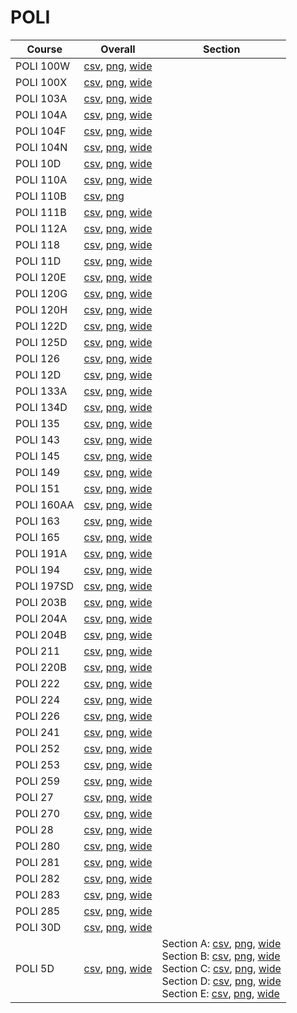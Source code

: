 # POLI

| Course | Overall | Section |
| ------ | ------- | ------- |
| POLI 100W | [csv](https://github.com/UCSD-Historical-Enrollment-Data/2023Fall/blob/main/overall/POLI%20100W.csv), [png](https://raw.githubusercontent.com/UCSD-Historical-Enrollment-Data/2023Fall/main/plot_overall/POLI%20100W.png), [wide](https://raw.githubusercontent.com/UCSD-Historical-Enrollment-Data/2023Fall/main/plot_overall_wide/POLI%20100W.png) |  |
| POLI 100X | [csv](https://github.com/UCSD-Historical-Enrollment-Data/2023Fall/blob/main/overall/POLI%20100X.csv), [png](https://raw.githubusercontent.com/UCSD-Historical-Enrollment-Data/2023Fall/main/plot_overall/POLI%20100X.png), [wide](https://raw.githubusercontent.com/UCSD-Historical-Enrollment-Data/2023Fall/main/plot_overall_wide/POLI%20100X.png) |  |
| POLI 103A | [csv](https://github.com/UCSD-Historical-Enrollment-Data/2023Fall/blob/main/overall/POLI%20103A.csv), [png](https://raw.githubusercontent.com/UCSD-Historical-Enrollment-Data/2023Fall/main/plot_overall/POLI%20103A.png), [wide](https://raw.githubusercontent.com/UCSD-Historical-Enrollment-Data/2023Fall/main/plot_overall_wide/POLI%20103A.png) |  |
| POLI 104A | [csv](https://github.com/UCSD-Historical-Enrollment-Data/2023Fall/blob/main/overall/POLI%20104A.csv), [png](https://raw.githubusercontent.com/UCSD-Historical-Enrollment-Data/2023Fall/main/plot_overall/POLI%20104A.png), [wide](https://raw.githubusercontent.com/UCSD-Historical-Enrollment-Data/2023Fall/main/plot_overall_wide/POLI%20104A.png) |  |
| POLI 104F | [csv](https://github.com/UCSD-Historical-Enrollment-Data/2023Fall/blob/main/overall/POLI%20104F.csv), [png](https://raw.githubusercontent.com/UCSD-Historical-Enrollment-Data/2023Fall/main/plot_overall/POLI%20104F.png), [wide](https://raw.githubusercontent.com/UCSD-Historical-Enrollment-Data/2023Fall/main/plot_overall_wide/POLI%20104F.png) |  |
| POLI 104N | [csv](https://github.com/UCSD-Historical-Enrollment-Data/2023Fall/blob/main/overall/POLI%20104N.csv), [png](https://raw.githubusercontent.com/UCSD-Historical-Enrollment-Data/2023Fall/main/plot_overall/POLI%20104N.png), [wide](https://raw.githubusercontent.com/UCSD-Historical-Enrollment-Data/2023Fall/main/plot_overall_wide/POLI%20104N.png) |  |
| POLI 10D | [csv](https://github.com/UCSD-Historical-Enrollment-Data/2023Fall/blob/main/overall/POLI%2010D.csv), [png](https://raw.githubusercontent.com/UCSD-Historical-Enrollment-Data/2023Fall/main/plot_overall/POLI%2010D.png), [wide](https://raw.githubusercontent.com/UCSD-Historical-Enrollment-Data/2023Fall/main/plot_overall_wide/POLI%2010D.png) |  |
| POLI 110A | [csv](https://github.com/UCSD-Historical-Enrollment-Data/2023Fall/blob/main/overall/POLI%20110A.csv), [png](https://raw.githubusercontent.com/UCSD-Historical-Enrollment-Data/2023Fall/main/plot_overall/POLI%20110A.png), [wide](https://raw.githubusercontent.com/UCSD-Historical-Enrollment-Data/2023Fall/main/plot_overall_wide/POLI%20110A.png) |  |
| POLI 110B | [csv](https://github.com/UCSD-Historical-Enrollment-Data/2023Fall/blob/main/overall/POLI%20110B.csv), [png](https://raw.githubusercontent.com/UCSD-Historical-Enrollment-Data/2023Fall/main/plot_overall/POLI%20110B.png) |  |
| POLI 111B | [csv](https://github.com/UCSD-Historical-Enrollment-Data/2023Fall/blob/main/overall/POLI%20111B.csv), [png](https://raw.githubusercontent.com/UCSD-Historical-Enrollment-Data/2023Fall/main/plot_overall/POLI%20111B.png), [wide](https://raw.githubusercontent.com/UCSD-Historical-Enrollment-Data/2023Fall/main/plot_overall_wide/POLI%20111B.png) |  |
| POLI 112A | [csv](https://github.com/UCSD-Historical-Enrollment-Data/2023Fall/blob/main/overall/POLI%20112A.csv), [png](https://raw.githubusercontent.com/UCSD-Historical-Enrollment-Data/2023Fall/main/plot_overall/POLI%20112A.png), [wide](https://raw.githubusercontent.com/UCSD-Historical-Enrollment-Data/2023Fall/main/plot_overall_wide/POLI%20112A.png) |  |
| POLI 118 | [csv](https://github.com/UCSD-Historical-Enrollment-Data/2023Fall/blob/main/overall/POLI%20118.csv), [png](https://raw.githubusercontent.com/UCSD-Historical-Enrollment-Data/2023Fall/main/plot_overall/POLI%20118.png), [wide](https://raw.githubusercontent.com/UCSD-Historical-Enrollment-Data/2023Fall/main/plot_overall_wide/POLI%20118.png) |  |
| POLI 11D | [csv](https://github.com/UCSD-Historical-Enrollment-Data/2023Fall/blob/main/overall/POLI%2011D.csv), [png](https://raw.githubusercontent.com/UCSD-Historical-Enrollment-Data/2023Fall/main/plot_overall/POLI%2011D.png), [wide](https://raw.githubusercontent.com/UCSD-Historical-Enrollment-Data/2023Fall/main/plot_overall_wide/POLI%2011D.png) |  |
| POLI 120E | [csv](https://github.com/UCSD-Historical-Enrollment-Data/2023Fall/blob/main/overall/POLI%20120E.csv), [png](https://raw.githubusercontent.com/UCSD-Historical-Enrollment-Data/2023Fall/main/plot_overall/POLI%20120E.png), [wide](https://raw.githubusercontent.com/UCSD-Historical-Enrollment-Data/2023Fall/main/plot_overall_wide/POLI%20120E.png) |  |
| POLI 120G | [csv](https://github.com/UCSD-Historical-Enrollment-Data/2023Fall/blob/main/overall/POLI%20120G.csv), [png](https://raw.githubusercontent.com/UCSD-Historical-Enrollment-Data/2023Fall/main/plot_overall/POLI%20120G.png), [wide](https://raw.githubusercontent.com/UCSD-Historical-Enrollment-Data/2023Fall/main/plot_overall_wide/POLI%20120G.png) |  |
| POLI 120H | [csv](https://github.com/UCSD-Historical-Enrollment-Data/2023Fall/blob/main/overall/POLI%20120H.csv), [png](https://raw.githubusercontent.com/UCSD-Historical-Enrollment-Data/2023Fall/main/plot_overall/POLI%20120H.png), [wide](https://raw.githubusercontent.com/UCSD-Historical-Enrollment-Data/2023Fall/main/plot_overall_wide/POLI%20120H.png) |  |
| POLI 122D | [csv](https://github.com/UCSD-Historical-Enrollment-Data/2023Fall/blob/main/overall/POLI%20122D.csv), [png](https://raw.githubusercontent.com/UCSD-Historical-Enrollment-Data/2023Fall/main/plot_overall/POLI%20122D.png), [wide](https://raw.githubusercontent.com/UCSD-Historical-Enrollment-Data/2023Fall/main/plot_overall_wide/POLI%20122D.png) |  |
| POLI 125D | [csv](https://github.com/UCSD-Historical-Enrollment-Data/2023Fall/blob/main/overall/POLI%20125D.csv), [png](https://raw.githubusercontent.com/UCSD-Historical-Enrollment-Data/2023Fall/main/plot_overall/POLI%20125D.png), [wide](https://raw.githubusercontent.com/UCSD-Historical-Enrollment-Data/2023Fall/main/plot_overall_wide/POLI%20125D.png) |  |
| POLI 126 | [csv](https://github.com/UCSD-Historical-Enrollment-Data/2023Fall/blob/main/overall/POLI%20126.csv), [png](https://raw.githubusercontent.com/UCSD-Historical-Enrollment-Data/2023Fall/main/plot_overall/POLI%20126.png), [wide](https://raw.githubusercontent.com/UCSD-Historical-Enrollment-Data/2023Fall/main/plot_overall_wide/POLI%20126.png) |  |
| POLI 12D | [csv](https://github.com/UCSD-Historical-Enrollment-Data/2023Fall/blob/main/overall/POLI%2012D.csv), [png](https://raw.githubusercontent.com/UCSD-Historical-Enrollment-Data/2023Fall/main/plot_overall/POLI%2012D.png), [wide](https://raw.githubusercontent.com/UCSD-Historical-Enrollment-Data/2023Fall/main/plot_overall_wide/POLI%2012D.png) |  |
| POLI 133A | [csv](https://github.com/UCSD-Historical-Enrollment-Data/2023Fall/blob/main/overall/POLI%20133A.csv), [png](https://raw.githubusercontent.com/UCSD-Historical-Enrollment-Data/2023Fall/main/plot_overall/POLI%20133A.png), [wide](https://raw.githubusercontent.com/UCSD-Historical-Enrollment-Data/2023Fall/main/plot_overall_wide/POLI%20133A.png) |  |
| POLI 134D | [csv](https://github.com/UCSD-Historical-Enrollment-Data/2023Fall/blob/main/overall/POLI%20134D.csv), [png](https://raw.githubusercontent.com/UCSD-Historical-Enrollment-Data/2023Fall/main/plot_overall/POLI%20134D.png), [wide](https://raw.githubusercontent.com/UCSD-Historical-Enrollment-Data/2023Fall/main/plot_overall_wide/POLI%20134D.png) |  |
| POLI 135 | [csv](https://github.com/UCSD-Historical-Enrollment-Data/2023Fall/blob/main/overall/POLI%20135.csv), [png](https://raw.githubusercontent.com/UCSD-Historical-Enrollment-Data/2023Fall/main/plot_overall/POLI%20135.png), [wide](https://raw.githubusercontent.com/UCSD-Historical-Enrollment-Data/2023Fall/main/plot_overall_wide/POLI%20135.png) |  |
| POLI 143 | [csv](https://github.com/UCSD-Historical-Enrollment-Data/2023Fall/blob/main/overall/POLI%20143.csv), [png](https://raw.githubusercontent.com/UCSD-Historical-Enrollment-Data/2023Fall/main/plot_overall/POLI%20143.png), [wide](https://raw.githubusercontent.com/UCSD-Historical-Enrollment-Data/2023Fall/main/plot_overall_wide/POLI%20143.png) |  |
| POLI 145 | [csv](https://github.com/UCSD-Historical-Enrollment-Data/2023Fall/blob/main/overall/POLI%20145.csv), [png](https://raw.githubusercontent.com/UCSD-Historical-Enrollment-Data/2023Fall/main/plot_overall/POLI%20145.png), [wide](https://raw.githubusercontent.com/UCSD-Historical-Enrollment-Data/2023Fall/main/plot_overall_wide/POLI%20145.png) |  |
| POLI 149 | [csv](https://github.com/UCSD-Historical-Enrollment-Data/2023Fall/blob/main/overall/POLI%20149.csv), [png](https://raw.githubusercontent.com/UCSD-Historical-Enrollment-Data/2023Fall/main/plot_overall/POLI%20149.png), [wide](https://raw.githubusercontent.com/UCSD-Historical-Enrollment-Data/2023Fall/main/plot_overall_wide/POLI%20149.png) |  |
| POLI 151 | [csv](https://github.com/UCSD-Historical-Enrollment-Data/2023Fall/blob/main/overall/POLI%20151.csv), [png](https://raw.githubusercontent.com/UCSD-Historical-Enrollment-Data/2023Fall/main/plot_overall/POLI%20151.png), [wide](https://raw.githubusercontent.com/UCSD-Historical-Enrollment-Data/2023Fall/main/plot_overall_wide/POLI%20151.png) |  |
| POLI 160AA | [csv](https://github.com/UCSD-Historical-Enrollment-Data/2023Fall/blob/main/overall/POLI%20160AA.csv), [png](https://raw.githubusercontent.com/UCSD-Historical-Enrollment-Data/2023Fall/main/plot_overall/POLI%20160AA.png), [wide](https://raw.githubusercontent.com/UCSD-Historical-Enrollment-Data/2023Fall/main/plot_overall_wide/POLI%20160AA.png) |  |
| POLI 163 | [csv](https://github.com/UCSD-Historical-Enrollment-Data/2023Fall/blob/main/overall/POLI%20163.csv), [png](https://raw.githubusercontent.com/UCSD-Historical-Enrollment-Data/2023Fall/main/plot_overall/POLI%20163.png), [wide](https://raw.githubusercontent.com/UCSD-Historical-Enrollment-Data/2023Fall/main/plot_overall_wide/POLI%20163.png) |  |
| POLI 165 | [csv](https://github.com/UCSD-Historical-Enrollment-Data/2023Fall/blob/main/overall/POLI%20165.csv), [png](https://raw.githubusercontent.com/UCSD-Historical-Enrollment-Data/2023Fall/main/plot_overall/POLI%20165.png), [wide](https://raw.githubusercontent.com/UCSD-Historical-Enrollment-Data/2023Fall/main/plot_overall_wide/POLI%20165.png) |  |
| POLI 191A | [csv](https://github.com/UCSD-Historical-Enrollment-Data/2023Fall/blob/main/overall/POLI%20191A.csv), [png](https://raw.githubusercontent.com/UCSD-Historical-Enrollment-Data/2023Fall/main/plot_overall/POLI%20191A.png), [wide](https://raw.githubusercontent.com/UCSD-Historical-Enrollment-Data/2023Fall/main/plot_overall_wide/POLI%20191A.png) |  |
| POLI 194 | [csv](https://github.com/UCSD-Historical-Enrollment-Data/2023Fall/blob/main/overall/POLI%20194.csv), [png](https://raw.githubusercontent.com/UCSD-Historical-Enrollment-Data/2023Fall/main/plot_overall/POLI%20194.png), [wide](https://raw.githubusercontent.com/UCSD-Historical-Enrollment-Data/2023Fall/main/plot_overall_wide/POLI%20194.png) |  |
| POLI 197SD | [csv](https://github.com/UCSD-Historical-Enrollment-Data/2023Fall/blob/main/overall/POLI%20197SD.csv), [png](https://raw.githubusercontent.com/UCSD-Historical-Enrollment-Data/2023Fall/main/plot_overall/POLI%20197SD.png), [wide](https://raw.githubusercontent.com/UCSD-Historical-Enrollment-Data/2023Fall/main/plot_overall_wide/POLI%20197SD.png) |  |
| POLI 203B | [csv](https://github.com/UCSD-Historical-Enrollment-Data/2023Fall/blob/main/overall/POLI%20203B.csv), [png](https://raw.githubusercontent.com/UCSD-Historical-Enrollment-Data/2023Fall/main/plot_overall/POLI%20203B.png), [wide](https://raw.githubusercontent.com/UCSD-Historical-Enrollment-Data/2023Fall/main/plot_overall_wide/POLI%20203B.png) |  |
| POLI 204A | [csv](https://github.com/UCSD-Historical-Enrollment-Data/2023Fall/blob/main/overall/POLI%20204A.csv), [png](https://raw.githubusercontent.com/UCSD-Historical-Enrollment-Data/2023Fall/main/plot_overall/POLI%20204A.png), [wide](https://raw.githubusercontent.com/UCSD-Historical-Enrollment-Data/2023Fall/main/plot_overall_wide/POLI%20204A.png) |  |
| POLI 204B | [csv](https://github.com/UCSD-Historical-Enrollment-Data/2023Fall/blob/main/overall/POLI%20204B.csv), [png](https://raw.githubusercontent.com/UCSD-Historical-Enrollment-Data/2023Fall/main/plot_overall/POLI%20204B.png), [wide](https://raw.githubusercontent.com/UCSD-Historical-Enrollment-Data/2023Fall/main/plot_overall_wide/POLI%20204B.png) |  |
| POLI 211 | [csv](https://github.com/UCSD-Historical-Enrollment-Data/2023Fall/blob/main/overall/POLI%20211.csv), [png](https://raw.githubusercontent.com/UCSD-Historical-Enrollment-Data/2023Fall/main/plot_overall/POLI%20211.png), [wide](https://raw.githubusercontent.com/UCSD-Historical-Enrollment-Data/2023Fall/main/plot_overall_wide/POLI%20211.png) |  |
| POLI 220B | [csv](https://github.com/UCSD-Historical-Enrollment-Data/2023Fall/blob/main/overall/POLI%20220B.csv), [png](https://raw.githubusercontent.com/UCSD-Historical-Enrollment-Data/2023Fall/main/plot_overall/POLI%20220B.png), [wide](https://raw.githubusercontent.com/UCSD-Historical-Enrollment-Data/2023Fall/main/plot_overall_wide/POLI%20220B.png) |  |
| POLI 222 | [csv](https://github.com/UCSD-Historical-Enrollment-Data/2023Fall/blob/main/overall/POLI%20222.csv), [png](https://raw.githubusercontent.com/UCSD-Historical-Enrollment-Data/2023Fall/main/plot_overall/POLI%20222.png), [wide](https://raw.githubusercontent.com/UCSD-Historical-Enrollment-Data/2023Fall/main/plot_overall_wide/POLI%20222.png) |  |
| POLI 224 | [csv](https://github.com/UCSD-Historical-Enrollment-Data/2023Fall/blob/main/overall/POLI%20224.csv), [png](https://raw.githubusercontent.com/UCSD-Historical-Enrollment-Data/2023Fall/main/plot_overall/POLI%20224.png), [wide](https://raw.githubusercontent.com/UCSD-Historical-Enrollment-Data/2023Fall/main/plot_overall_wide/POLI%20224.png) |  |
| POLI 226 | [csv](https://github.com/UCSD-Historical-Enrollment-Data/2023Fall/blob/main/overall/POLI%20226.csv), [png](https://raw.githubusercontent.com/UCSD-Historical-Enrollment-Data/2023Fall/main/plot_overall/POLI%20226.png), [wide](https://raw.githubusercontent.com/UCSD-Historical-Enrollment-Data/2023Fall/main/plot_overall_wide/POLI%20226.png) |  |
| POLI 241 | [csv](https://github.com/UCSD-Historical-Enrollment-Data/2023Fall/blob/main/overall/POLI%20241.csv), [png](https://raw.githubusercontent.com/UCSD-Historical-Enrollment-Data/2023Fall/main/plot_overall/POLI%20241.png), [wide](https://raw.githubusercontent.com/UCSD-Historical-Enrollment-Data/2023Fall/main/plot_overall_wide/POLI%20241.png) |  |
| POLI 252 | [csv](https://github.com/UCSD-Historical-Enrollment-Data/2023Fall/blob/main/overall/POLI%20252.csv), [png](https://raw.githubusercontent.com/UCSD-Historical-Enrollment-Data/2023Fall/main/plot_overall/POLI%20252.png), [wide](https://raw.githubusercontent.com/UCSD-Historical-Enrollment-Data/2023Fall/main/plot_overall_wide/POLI%20252.png) |  |
| POLI 253 | [csv](https://github.com/UCSD-Historical-Enrollment-Data/2023Fall/blob/main/overall/POLI%20253.csv), [png](https://raw.githubusercontent.com/UCSD-Historical-Enrollment-Data/2023Fall/main/plot_overall/POLI%20253.png), [wide](https://raw.githubusercontent.com/UCSD-Historical-Enrollment-Data/2023Fall/main/plot_overall_wide/POLI%20253.png) |  |
| POLI 259 | [csv](https://github.com/UCSD-Historical-Enrollment-Data/2023Fall/blob/main/overall/POLI%20259.csv), [png](https://raw.githubusercontent.com/UCSD-Historical-Enrollment-Data/2023Fall/main/plot_overall/POLI%20259.png), [wide](https://raw.githubusercontent.com/UCSD-Historical-Enrollment-Data/2023Fall/main/plot_overall_wide/POLI%20259.png) |  |
| POLI 27 | [csv](https://github.com/UCSD-Historical-Enrollment-Data/2023Fall/blob/main/overall/POLI%2027.csv), [png](https://raw.githubusercontent.com/UCSD-Historical-Enrollment-Data/2023Fall/main/plot_overall/POLI%2027.png), [wide](https://raw.githubusercontent.com/UCSD-Historical-Enrollment-Data/2023Fall/main/plot_overall_wide/POLI%2027.png) |  |
| POLI 270 | [csv](https://github.com/UCSD-Historical-Enrollment-Data/2023Fall/blob/main/overall/POLI%20270.csv), [png](https://raw.githubusercontent.com/UCSD-Historical-Enrollment-Data/2023Fall/main/plot_overall/POLI%20270.png), [wide](https://raw.githubusercontent.com/UCSD-Historical-Enrollment-Data/2023Fall/main/plot_overall_wide/POLI%20270.png) |  |
| POLI 28 | [csv](https://github.com/UCSD-Historical-Enrollment-Data/2023Fall/blob/main/overall/POLI%2028.csv), [png](https://raw.githubusercontent.com/UCSD-Historical-Enrollment-Data/2023Fall/main/plot_overall/POLI%2028.png), [wide](https://raw.githubusercontent.com/UCSD-Historical-Enrollment-Data/2023Fall/main/plot_overall_wide/POLI%2028.png) |  |
| POLI 280 | [csv](https://github.com/UCSD-Historical-Enrollment-Data/2023Fall/blob/main/overall/POLI%20280.csv), [png](https://raw.githubusercontent.com/UCSD-Historical-Enrollment-Data/2023Fall/main/plot_overall/POLI%20280.png), [wide](https://raw.githubusercontent.com/UCSD-Historical-Enrollment-Data/2023Fall/main/plot_overall_wide/POLI%20280.png) |  |
| POLI 281 | [csv](https://github.com/UCSD-Historical-Enrollment-Data/2023Fall/blob/main/overall/POLI%20281.csv), [png](https://raw.githubusercontent.com/UCSD-Historical-Enrollment-Data/2023Fall/main/plot_overall/POLI%20281.png), [wide](https://raw.githubusercontent.com/UCSD-Historical-Enrollment-Data/2023Fall/main/plot_overall_wide/POLI%20281.png) |  |
| POLI 282 | [csv](https://github.com/UCSD-Historical-Enrollment-Data/2023Fall/blob/main/overall/POLI%20282.csv), [png](https://raw.githubusercontent.com/UCSD-Historical-Enrollment-Data/2023Fall/main/plot_overall/POLI%20282.png), [wide](https://raw.githubusercontent.com/UCSD-Historical-Enrollment-Data/2023Fall/main/plot_overall_wide/POLI%20282.png) |  |
| POLI 283 | [csv](https://github.com/UCSD-Historical-Enrollment-Data/2023Fall/blob/main/overall/POLI%20283.csv), [png](https://raw.githubusercontent.com/UCSD-Historical-Enrollment-Data/2023Fall/main/plot_overall/POLI%20283.png), [wide](https://raw.githubusercontent.com/UCSD-Historical-Enrollment-Data/2023Fall/main/plot_overall_wide/POLI%20283.png) |  |
| POLI 285 | [csv](https://github.com/UCSD-Historical-Enrollment-Data/2023Fall/blob/main/overall/POLI%20285.csv), [png](https://raw.githubusercontent.com/UCSD-Historical-Enrollment-Data/2023Fall/main/plot_overall/POLI%20285.png), [wide](https://raw.githubusercontent.com/UCSD-Historical-Enrollment-Data/2023Fall/main/plot_overall_wide/POLI%20285.png) |  |
| POLI 30D | [csv](https://github.com/UCSD-Historical-Enrollment-Data/2023Fall/blob/main/overall/POLI%2030D.csv), [png](https://raw.githubusercontent.com/UCSD-Historical-Enrollment-Data/2023Fall/main/plot_overall/POLI%2030D.png), [wide](https://raw.githubusercontent.com/UCSD-Historical-Enrollment-Data/2023Fall/main/plot_overall_wide/POLI%2030D.png) |  |
| POLI 5D | [csv](https://github.com/UCSD-Historical-Enrollment-Data/2023Fall/blob/main/overall/POLI%205D.csv), [png](https://raw.githubusercontent.com/UCSD-Historical-Enrollment-Data/2023Fall/main/plot_overall/POLI%205D.png), [wide](https://raw.githubusercontent.com/UCSD-Historical-Enrollment-Data/2023Fall/main/plot_overall_wide/POLI%205D.png) | Section A: [csv](https://github.com/UCSD-Historical-Enrollment-Data/2023Fall/blob/main/section/POLI%205D_A.csv), [png](https://raw.githubusercontent.com/UCSD-Historical-Enrollment-Data/2023Fall/main/plot_section/POLI%205D_A.png), [wide](https://raw.githubusercontent.com/UCSD-Historical-Enrollment-Data/2023Fall/main/plot_section_wide/POLI%205D_A.png)<br>Section B: [csv](https://github.com/UCSD-Historical-Enrollment-Data/2023Fall/blob/main/section/POLI%205D_B.csv), [png](https://raw.githubusercontent.com/UCSD-Historical-Enrollment-Data/2023Fall/main/plot_section/POLI%205D_B.png), [wide](https://raw.githubusercontent.com/UCSD-Historical-Enrollment-Data/2023Fall/main/plot_section_wide/POLI%205D_B.png)<br>Section C: [csv](https://github.com/UCSD-Historical-Enrollment-Data/2023Fall/blob/main/section/POLI%205D_C.csv), [png](https://raw.githubusercontent.com/UCSD-Historical-Enrollment-Data/2023Fall/main/plot_section/POLI%205D_C.png), [wide](https://raw.githubusercontent.com/UCSD-Historical-Enrollment-Data/2023Fall/main/plot_section_wide/POLI%205D_C.png)<br>Section D: [csv](https://github.com/UCSD-Historical-Enrollment-Data/2023Fall/blob/main/section/POLI%205D_D.csv), [png](https://raw.githubusercontent.com/UCSD-Historical-Enrollment-Data/2023Fall/main/plot_section/POLI%205D_D.png), [wide](https://raw.githubusercontent.com/UCSD-Historical-Enrollment-Data/2023Fall/main/plot_section_wide/POLI%205D_D.png)<br>Section E: [csv](https://github.com/UCSD-Historical-Enrollment-Data/2023Fall/blob/main/section/POLI%205D_E.csv), [png](https://raw.githubusercontent.com/UCSD-Historical-Enrollment-Data/2023Fall/main/plot_section/POLI%205D_E.png), [wide](https://raw.githubusercontent.com/UCSD-Historical-Enrollment-Data/2023Fall/main/plot_section_wide/POLI%205D_E.png) |
